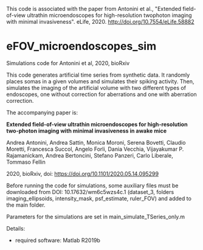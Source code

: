 This code is associated with the paper from Antonini et al., "Extended field-of-view ultrathin
microendoscopes for high-resolution twophoton imaging with minimal invasiveness". eLife, 2020. http://doi.org/10.7554/eLife.58882

# eFOV_microendoscopes_sim
Simulations code for Antonini et al, 2020, bioRxiv

This code generates artificial time series from synthetic data. It randomly places somas in a given volumes and simulates their spiking activity. Then, simulates the imaging of the artificial volume with two different types of endoscopes, one without correction for aberrations and one with aberration correction.

The accompanying paper is:

**Extended field-of-view ultrathin microendoscopes for high-resolution two-photon imaging with minimal invasiveness in awake mice**

Andrea Antonini, Andrea Sattin, Monica Moroni, Serena Bovetti, Claudio Moretti, Francesca Succol, Angelo Forli, Dania Vecchia, Vijayakumar P. Rajamanickam, Andrea Bertoncini, Stefano Panzeri, Carlo Liberale, Tommaso Fellin

2020, bioRxiv, doi: https://doi.org/10.1101/2020.05.14.095299

Before running the code for simulations, some auxiliary files must be downloaded from DOI: 10.17632/wm6c5wzs4c.1 (dataset_3, folders imaging_ellipsoids, intensity_mask, psf_estimate, ruler_FOV) and added to the main folder.

Parameters for the simulations are set in main_simulate_TSeries_only.m 

Details:
- required software: Matlab R2019b
